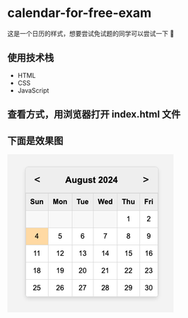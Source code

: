# calendar-for-free-exam

这是一个日历的样式，想要尝试免试题的同学可以尝试一下 🚀

## 使用技术栈
- HTML
- CSS
- JavaScript

## 查看方式，用浏览器打开 index.html 文件

## 下面是效果图
![calander](./public/calender.png)
